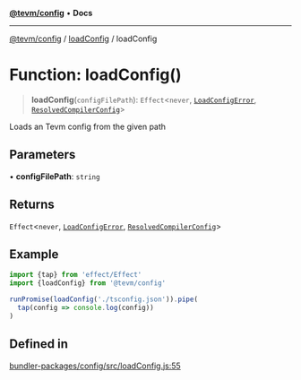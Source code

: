 [**@tevm/config**](../../README.md) • **Docs**

***

[@tevm/config](../../modules.md) / [loadConfig](../README.md) / loadConfig

# Function: loadConfig()

> **loadConfig**(`configFilePath`): `Effect`\<`never`, [`LoadConfigError`](../classes/LoadConfigError.md), [`ResolvedCompilerConfig`](../../types/type-aliases/ResolvedCompilerConfig.md)\>

Loads an Tevm config from the given path

## Parameters

• **configFilePath**: `string`

## Returns

`Effect`\<`never`, [`LoadConfigError`](../classes/LoadConfigError.md), [`ResolvedCompilerConfig`](../../types/type-aliases/ResolvedCompilerConfig.md)\>

## Example

```ts
import {tap} from 'effect/Effect'
import {loadConfig} from '@tevm/config'

runPromise(loadConfig('./tsconfig.json')).pipe(
  tap(config => console.log(config))
)
```

## Defined in

[bundler-packages/config/src/loadConfig.js:55](https://github.com/evmts/tevm-monorepo/blob/main/bundler-packages/config/src/loadConfig.js#L55)
